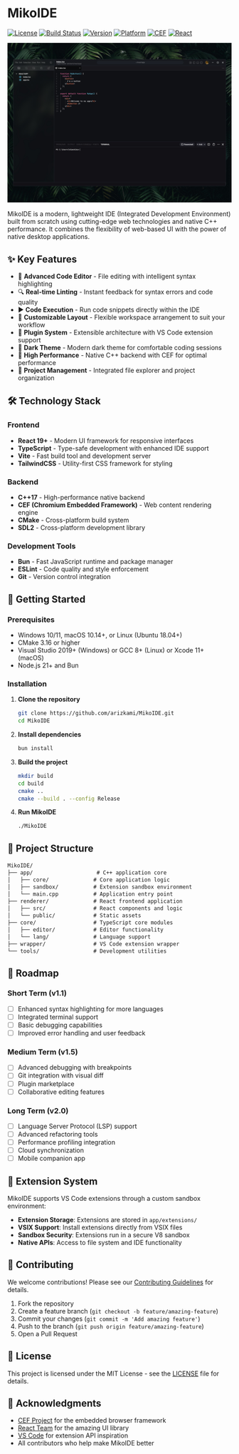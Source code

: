 # MikoIDE

[![License](https://img.shields.io/badge/license-MIT-blue.svg)](LICENSE)
[![Build Status](https://img.shields.io/badge/build-failing-red.svg)](#)
[![Version](https://img.shields.io/badge/version-0.1.0-yellow.svg)](#)
[![Platform](https://img.shields.io/badge/platform-Windows%20%7C%20Linux-lightgrey.svg)](#)
[![CEF](https://img.shields.io/badge/CEF-Chromium-blue.svg)](#)
[![React](https://img.shields.io/badge/React-18+-61DAFB.svg)](#)

![MikoIDE UI Concept](assets/images/uiconcept.jpg)

MikoIDE is a modern, lightweight IDE (Integrated Development Environment) built from scratch using cutting-edge web technologies and native C++ performance. It combines the flexibility of web-based UI with the power of native desktop applications.

## ✨ Key Features

- 📝 **Advanced Code Editor** - File editing with intelligent syntax highlighting
- 🔍 **Real-time Linting** - Instant feedback for syntax errors and code quality
- ▶️ **Code Execution** - Run code snippets directly within the IDE
- 🎨 **Customizable Layout** - Flexible workspace arrangement to suit your workflow
- 🔌 **Plugin System** - Extensible architecture with VS Code extension support
- 🌙 **Dark Theme** - Modern dark theme for comfortable coding sessions
- 🚀 **High Performance** - Native C++ backend with CEF for optimal performance
- 📁 **Project Management** - Integrated file explorer and project organization

## 🛠️ Technology Stack

### Frontend
- **React 19+** - Modern UI framework for responsive interfaces
- **TypeScript** - Type-safe development with enhanced IDE support
- **Vite** - Fast build tool and development server
- **TailwindCSS** - Utility-first CSS framework for styling

### Backend
- **C++17** - High-performance native backend
- **CEF (Chromium Embedded Framework)** - Web content rendering engine
- **CMake** - Cross-platform build system
- **SDL2** - Cross-platform development library

### Development Tools
- **Bun** - Fast JavaScript runtime and package manager
- **ESLint** - Code quality and style enforcement
- **Git** - Version control integration

## 🚀 Getting Started

### Prerequisites
- Windows 10/11, macOS 10.14+, or Linux (Ubuntu 18.04+)
- CMake 3.16 or higher
- Visual Studio 2019+ (Windows) or GCC 8+ (Linux) or Xcode 11+ (macOS)
- Node.js 21+ and Bun

### Installation

1. **Clone the repository**
   ```bash
   git clone https://github.com/arizkami/MikoIDE.git
   cd MikoIDE
   ```

2. **Install dependencies**
   ```bash
   bun install
   ```

3. **Build the project**
   ```bash
   mkdir build
   cd build
   cmake ..
   cmake --build . --config Release
   ```

4. **Run MikoIDE**
   ```bash
   ./MikoIDE
   ```

## 📁 Project Structure

```
MikoIDE/
├── app/                    # C++ application core
│   ├── core/              # Core application logic
│   ├── sandbox/           # Extension sandbox environment
│   └── main.cpp           # Application entry point
├── renderer/              # React frontend application
│   ├── src/               # React components and logic
│   └── public/            # Static assets
├── core/                  # TypeScript core modules
│   ├── editor/            # Editor functionality
│   └── lang/              # Language support
├── wrapper/               # VS Code extension wrapper
└── tools/                 # Development utilities
```

## 🎯 Roadmap

### Short Term (v1.1)
- [ ] Enhanced syntax highlighting for more languages
- [ ] Integrated terminal support
- [ ] Basic debugging capabilities
- [ ] Improved error handling and user feedback

### Medium Term (v1.5)
- [ ] Advanced debugging with breakpoints
- [ ] Git integration with visual diff
- [ ] Plugin marketplace
- [ ] Collaborative editing features

### Long Term (v2.0)
- [ ] Language Server Protocol (LSP) support
- [ ] Advanced refactoring tools
- [ ] Performance profiling integration
- [ ] Cloud synchronization
- [ ] Mobile companion app

## 🔌 Extension System

MikoIDE supports VS Code extensions through a custom sandbox environment:

- **Extension Storage**: Extensions are stored in `app/extensions/`
- **VSIX Support**: Install extensions directly from VSIX files
- **Sandbox Security**: Extensions run in a secure V8 sandbox
- **Native APIs**: Access to file system and IDE functionality

## 🤝 Contributing

We welcome contributions! Please see our [Contributing Guidelines](CONTRIBUTING.md) for details.

1. Fork the repository
2. Create a feature branch (`git checkout -b feature/amazing-feature`)
3. Commit your changes (`git commit -m 'Add amazing feature'`)
4. Push to the branch (`git push origin feature/amazing-feature`)
5. Open a Pull Request

## 📄 License

This project is licensed under the MIT License - see the [LICENSE](LICENSE) file for details.

## 🙏 Acknowledgments

- [CEF Project](https://bitbucket.org/chromiumembedded/cef) for the embedded browser framework
- [React Team](https://reactjs.org/) for the amazing UI library
- [VS Code](https://code.visualstudio.com/) for extension API inspiration
- All contributors who help make MikoIDE better
